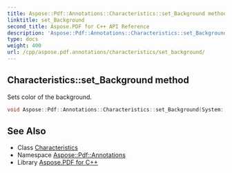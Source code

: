 ```yaml
---
title: Aspose::Pdf::Annotations::Characteristics::set_Background method
linktitle: set_Background
second_title: Aspose.PDF for C++ API Reference
description: 'Aspose::Pdf::Annotations::Characteristics::set_Background method. Sets color of the background in C++.'
type: docs
weight: 400
url: /cpp/aspose.pdf.annotations/characteristics/set_background/
---
```

## Characteristics::set_Background method


Sets color of the background.

```cpp
void Aspose::Pdf::Annotations::Characteristics::set_Background(System::Drawing::Color value)
```

## See Also

* Class [Characteristics](../)
* Namespace [Aspose::Pdf::Annotations](../../)
* Library [Aspose.PDF for C++](../../../)
